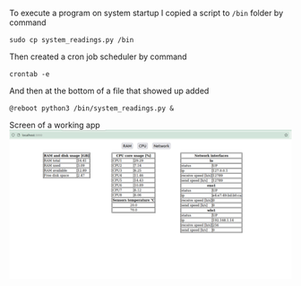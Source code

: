To execute a program on system startup I copied a script to `/bin` folder by command
```
sudo cp system_readings.py /bin
```
Then created a cron job scheduler by command
```
crontab -e
```
And then at the bottom of a file that showed up added
```
@reboot python3 /bin/system_readings.py &
```

Screen of a working app
![](working_app.png)